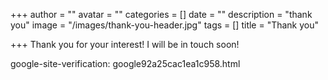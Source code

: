 +++
author = ""
avatar = ""
categories = []
date = ""
description = "thank you"
image = "/images/thank-you-header.jpg"
tags = []
title = "Thank you"

+++
Thank you for your interest!  I will be in touch soon!

google-site-verification: google92a25cac1ea1c958.html